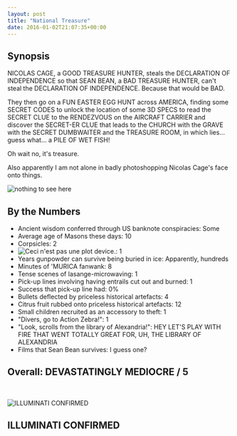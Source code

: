 ```yaml
---
layout: post
title: "National Treasure"
date: 2016-01-02T21:07:35+00:00
---
```


## Synopsis

NICOLAS CAGE, a GOOD TREASURE HUNTER, steals the DECLARATION OF INDEPENDENCE so that SEAN BEAN, a BAD TREASURE HUNTER, can't steal the DECLARATION OF INDEPENDENCE. Because that would be BAD.

They then go on a FUN EASTER EGG HUNT across AMERICA, finding some SECRET CODES to unlock the location of some 3D SPECS to read the SECRET CLUE to the RENDEZVOUS on the AIRCRAFT CARRIER and discover the SECRET-ER CLUE that leads to the CHURCH with the GRAVE with the SECRET DUMBWAITER and the TREASURE ROOM, in which lies... guess what... a PILE OF WET FISH!

Oh wait no, it's treasure.

Also apparently I am not alone in badly photoshopping Nicolas Cage's face onto things.

![nothing to see here](//files.ianrenton.com/sites/filmreviews/llama.jpg)

## By the Numbers

* Ancient wisdom conferred through US banknote conspiracies: Some
* Average age of Masons these days: 10
* Corpsicles: 2
* ![Ceci n'est pas une plot device.](//files.ianrenton.com/sites/filmreviews/pipe.jpg): 1
* Years gunpowder can survive being buried in ice: Apparently, hundreds
* Minutes of 'MURICA fanwank: 8
* Tense scenes of lasange-microwaving: 1
* Pick-up lines involving having entrails cut out and burned: 1
* Success that pick-up line had: 0%
* Bullets deflected by priceless historical artefacts: 4
* Citrus fruit rubbed onto priceless historical artefacts: 12
* Small children recruited as an accessory to theft: 1
* "Divers, go to Action Zebra!": 1
* "Look, scrolls from the library of Alexandria!": HEY LET'S PLAY WITH FIRE THAT WENT TOTALLY GREAT FOR, UH, THE LIBRARY OF ALEXANDRIA
* Films that Sean Bean survives: I guess one?

## Overall: DEVASTATINGLY MEDIOCRE / 5

<br/>

![ILLUMINATI CONFIRMED](//files.ianrenton.com/sites/filmreviews/potato.jpg)

## **ILLUMINATI CONFIRMED**
